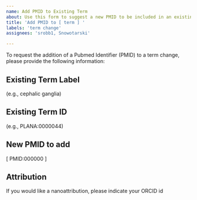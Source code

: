 ```yaml
---
name: Add PMID to Existing Term
about: Use this form to suggest a new PMID to be included in an existing term annotations
title: 'Add PMID to [ term ] '
labels: 'term change'
assignees: 'srobb1, Snowotarski'

---
```


To request the addition of a Pubmed Identifier (PMID) to a term change, please provide the following information:

## Existing Term Label

(e.g., cephalic ganglia)

## Existing Term ID

(e.g., PLANA:0000044)

## New PMID to add
[ PMID:000000 ]




## Attribution

If you would like a nanoattribution, please indicate your ORCID id
